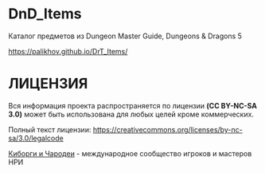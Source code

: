 # DnD_Items
Каталог предметов из Dungeon Master Guide, Dungeons & Dragons 5


https://palikhov.github.io/DrT_Items/

# ЛИЦЕНЗИЯ

Вся информация проекта распространяется по лицензии **(CC BY-NC-SA 3.0)** может быть использована для любых целей кроме коммерческих.

Полный текст лицензии: https://creativecommons.org/licenses/by-nc-sa/3.0/legalcode

[Киборги и Чародеи](https://cyborgsandmages.com/) - международное сообщество игроков и мастеров НРИ
